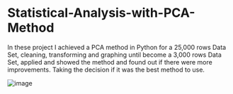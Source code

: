 # Statistical-Analysis-with-PCA-Method
In these project I achieved a PCA method in Python for a 25,000 rows Data Set,
cleaning, transforming and graphing until become a 3,000 rows Data Set, applied and
showed the method and found out if there were more improvements. Taking the decision if it was the best method to use.

![image](https://user-images.githubusercontent.com/123695844/228412303-8d0f2c0d-0476-4244-bd19-8652fa88d345.png)
